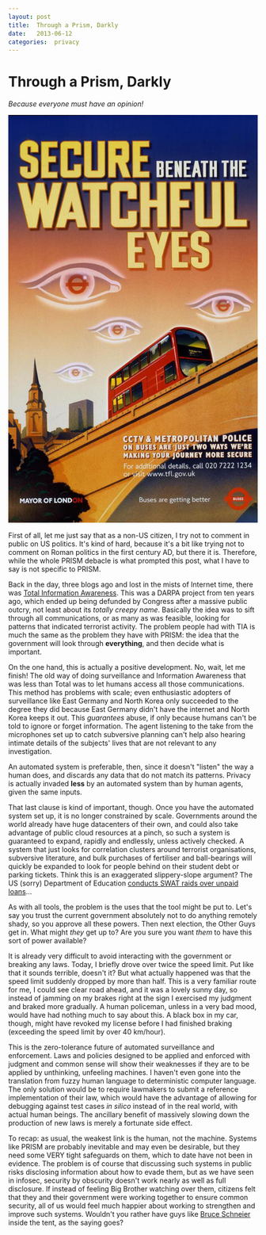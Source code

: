 ```yaml
---
layout: post
title:  Through a Prism, Darkly 
date:   2013-06-12 
categories:  privacy 
---
```


# Through a Prism, Darkly


*Because everyone must have an opinion!*

![](/images/unknown_filename.454.jpeg)

First of all, let me just say that as a non-US citizen, I try not to comment in public on US politics. It's kind of hard, because it's a bit like trying not to comment on Roman politics in the first century AD, but there it is. Therefore, while the whole PRISM debacle is what prompted this post, what I have to say is not specific to PRISM.

Back in the day, three blogs ago and lost in the mists of Internet time, there was [Total Information Awareness](https://en.wikipedia.org/wiki/Information_Awareness_Office). This was a DARPA project from ten years ago, which ended up being defunded by Congress after a massive public outcry, not least about its *totally creepy name*. Basically the idea was to sift through all communications, or as many as was feasible, looking for patterns that indicated terrorist activity. The problem people had with TIA is much the same as the problem they have with PRISM: the idea that the government will look through **everything**, and then decide what is important.

On the one hand, this is actually a positive development. No, wait, let me finish! The old way of doing surveillance and Information Awareness that was less than Total was to let humans access all those communications. This method has problems with scale; even enthusiastic adopters of surveillance like East Germany and North Korea only succeeded to the degree they did because East Germany didn't have the internet and North Korea keeps it out. This *guarantees* abuse, if only because humans can't be told to ignore or forget information. The agent listening to the take from the microphones set up to catch subversive planning can't help also hearing intimate details of the subjects' lives that are not relevant to any investigation.

An automated system is preferable, then, since it doesn't "listen" the way a human does, and discards any data that do not match its patterns. Privacy is actually invaded **less** by an automated system than by human agents, given the same inputs.

That last clause is kind of important, though. Once you have the automated system set up, it is no longer constrained by scale. Governments around the world already have huge datacenters of their own, and could also take advantage of public cloud resources at a pinch, so such a system is guaranteed to expand, rapidly and endlessly, unless actively checked. A system that just looks for correlation clusters around terrorist organisations, subversive literature, and bulk purchases of fertiliser and ball-bearings will quickly be expanded to look for people behind on their student debt or parking tickets. Think this is an exaggerated slippery-slope argument? The US (sorry) Department of Education [conducts SWAT raids over unpaid loans](http://www.cato.org/blog/department-education-swat-raid-unpaid-student-loans)…

As with all tools, the problem is the uses that the tool might be put to. Let's say you trust the current government absolutely not to do anything remotely shady, so you approve all these powers. Then next election, the Other Guys get in. What might *they* get up to? Are you sure you want *them* to have this sort of power available?

It is already very difficult to avoid interacting with the government or breaking any laws. Today, I briefly drove over twice the speed limit. Put like that it sounds terrible, doesn't it? But what actually happened was that the speed limit suddenly dropped by more than half. This is a very familiar route for me, I could see clear road ahead, and it was a lovely sunny day, so instead of jamming on my brakes right at the sign I exercised my judgment and braked more gradually. A human policeman, unless in a very bad mood, would have had nothing much to say about this. A black box in my car, though, might have revoked my license before I had finished braking (exceeding the speed limit by over 40 km/hour).

This is the zero-tolerance future of automated surveillance and enforcement. Laws and policies designed to be applied and enforced with judgment and common sense will show their weaknesses if they are to be applied by unthinking, unfeeling machines. I haven't even gone into the translation from fuzzy human language to deterministic computer language. The only solution would be to require lawmakers to submit a reference implementation of their law, which would have the advantage of allowing for debugging against test cases *in silico* instead of in the real world, with actual human beings. The ancillary benefit of massively slowing down the production of new laws is merely a fortunate side effect.

To recap: as usual, the weakest link is the human, not the machine. Systems like PRISM are probably inevitable and may even be desirable, but they need some VERY tight safeguards on them, which to date have not been in evidence. The problem is of course that discussing such systems in public risks disclosing information about how to evade them, but as we have seen in infosec, security by obscurity doesn't work nearly as well as full disclosure. If instead of feeling Big Brother watching over them, citizens felt that they and their government were working together to ensure common security, all of us would feel much happier about working to strengthen and improve such systems. Wouldn't you rather have guys like [Bruce Schneier](https://www.schneier.com/blog/) inside the tent, as the saying goes?


